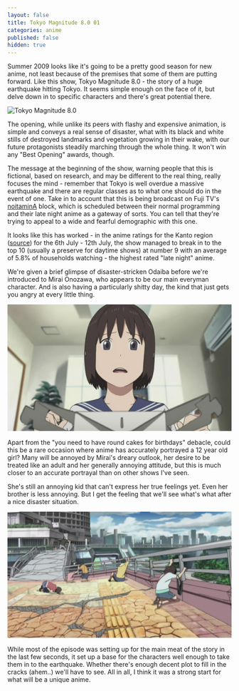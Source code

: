 ```yaml
---
layout: false
title: Tokyo Magnitude 8.0 01
categories: anime
published: false
hidden: true
---
```

Summer 2009 looks like it's going to be a pretty good season for new anime, not least because of the premises that some of them are putting forward. Like this show, Tokyo Magnitude 8.0 - the story of a huge earthquake hitting Tokyo. It seems simple enough on the face of it, but delve down in to specific characters and there's great potential there.

![Tokyo Magnitude 8.0](/images/blog/2009/07/15/title.jpg)

The opening, while unlike its peers with flashy and expensive animation, is simple and conveys a real sense of disaster, what with its black and white stills of destroyed landmarks and vegetation growing in their wake, with our future protagonists steadily marching through the whole thing. It won't win any "Best Opening" awards, though.

The message at the beginning of the show, warning people that this is fictional, based on research, and may be different to the real thing, really focuses the mind - remember that Tokyo is well overdue a massive earthquake and there are regular classes as to what one should do in the event of one. Take in to account that this is being broadcast on Fuji TV's [noitaminA](http://en.wikipedia.org/wiki/Noitamina) block, which is scheduled between their normal programming and their late night anime as a gateway of sorts. You can tell that they're trying to appeal to a wide and fearful demographic with this one.

It looks like this has worked - in the anime ratings for the Kanto region ([source](http://www.videor.co.jp/)) for the 6th July - 12th July, the show managed to break in to the top 10 (usually a preserve for daytime shows) at number 9 with an average of 5.8% of households watching - the highest rated "late night" anime.

We're given a brief glimpse of disaster-stricken Odaiba before we're introduced to Mirai Onozawa, who appears to be our main everyman character. And is also having a particularly shitty day, the kind that just gets you angry at every little thing.

![But seriously, who gets angry over triangular cakes?](/images/blog/2009/07/15/0101.jpg)

Apart from the "you need to have round cakes for birthdays" debacle, could this be a rare occasion where anime has accurately portrayed a 12 year old girl? Many will be annoyed by Mirai's dreary outlook, her desire to be treated like an adult and her generally annoying attitude, but this is much closer to an accurate portrayal than on other shows I've seen.

She's still an annoying kid that can't express her true feelings yet. Even her brother is less annoying. But I get the feeling that we'll see what's what after a nice disaster situation.

![Shit just got real](/images/blog/2009/07/15/0102.jpg)

While most of the episode was setting up for the main meat of the story in the last few seconds, it set up a base for the characters well enough to take them in to the earthquake. Whether there's enough decent plot to fill in the cracks (ahem..) we'll have to see. All in all, I think it was a strong start for what will be a unique anime.
